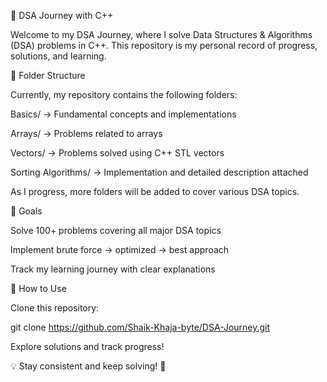 🚀 DSA Journey with C++

Welcome to my DSA Journey, where I solve Data Structures & Algorithms (DSA) problems in C++. This repository is my personal record of progress, solutions, and learning.

📂 Folder Structure

Currently, my repository contains the following folders:

Basics/ → Fundamental concepts and implementations

Arrays/ → Problems related to arrays

Vectors/ → Problems solved using C++ STL vectors

Sorting Algorithms/ → Implementation and detailed description attached

As I progress, more folders will be added to cover various DSA topics.

🎯 Goals

Solve 100+ problems covering all major DSA topics

Implement brute force → optimized → best approach

Track my learning journey with clear explanations

🔗 How to Use

Clone this repository:

git clone https://github.com/Shaik-Khaja-byte/DSA-Journey.git

Explore solutions and track progress!

💡 Stay consistent and keep solving! 🚀


